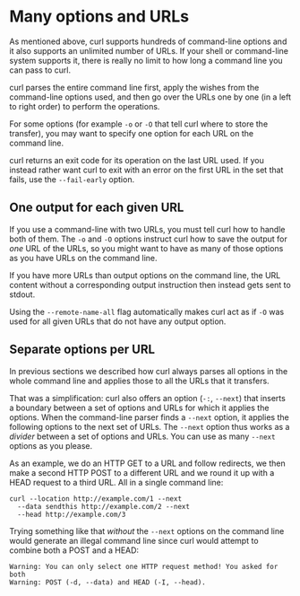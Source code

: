 # Many options and URLs

As mentioned above, curl supports hundreds of command-line options and it also
supports an unlimited number of URLs. If your shell or command-line system
supports it, there is really no limit to how long a command line you can pass
to curl.

curl parses the entire command line first, apply the wishes from the
command-line options used, and then go over the URLs one by one (in a left to
right order) to perform the operations.

For some options (for example `-o` or `-O` that tell curl where to store the
transfer), you may want to specify one option for each URL on the command
line.

curl returns an exit code for its operation on the last URL used. If you
instead rather want curl to exit with an error on the first URL in the set
that fails, use the `--fail-early` option.

## One output for each given URL

If you use a command-line with two URLs, you must tell curl how to handle both
of them. The `-o` and `-O` options instruct curl how to save the output for
*one* URL of the URLs, so you might want to have as many of those options as
you have URLs on the command line.

If you have more URLs than output options on the command line, the URL content
without a corresponding output instruction then instead gets sent to stdout.

Using the `--remote-name-all` flag automatically makes curl act as if `-O` was
used for all given URLs that do not have any output option.

## Separate options per URL

In previous sections we described how curl always parses all options in the
whole command line and applies those to all the URLs that it transfers.

That was a simplification: curl also offers an option (`-:`, `--next`) that
inserts a boundary between a set of options and URLs for which it applies the
options. When the command-line parser finds a `--next` option, it applies the
following options to the next set of URLs. The `--next` option thus works as a
*divider* between a set of options and URLs. You can use as many `--next`
options as you please.

As an example, we do an HTTP GET to a URL and follow redirects, we then make a
second HTTP POST to a different URL and we round it up with a HEAD request to
a third URL. All in a single command line:

    curl --location http://example.com/1 --next
      --data sendthis http://example.com/2 --next
      --head http://example.com/3

Trying something like that _without_ the `--next` options on the command line
would generate an illegal command line since curl would attempt to combine
both a POST and a HEAD:

    Warning: You can only select one HTTP request method! You asked for both
    Warning: POST (-d, --data) and HEAD (-I, --head).

